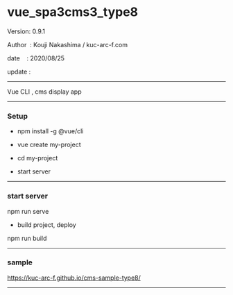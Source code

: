 ﻿# vue_spa3cms3_type8

 Version: 0.9.1

 Author  : Kouji Nakashima / kuc-arc-f.com

 date    : 2020/08/25 

 update : 

***

Vue CLI , cms display app

***
### Setup

* npm install -g @vue/cli

* vue create my-project

* cd my-project

* start server

***
### start server
npm run serve

* build project, deploy

npm run build

***
### sample

https://kuc-arc-f.github.io/cms-sample-type8/

***

